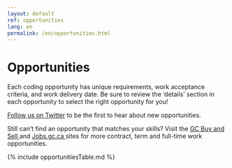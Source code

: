 ```yaml
---
layout: default
ref: opportunities
lang: en
permalink: /en/opportunities.html
---
```


# Opportunities

Each coding opportunity has unique requirements, work acceptance criteria, and work delivery date. Be sure to review the ‘details’ section in each opportunity to select the right opportunity for you!

<a href="https://twitter.com/MicroBuysGC" title="Follow us on Twitter">Follow us on Twitter</a> to be the first to hear about new opportunities.

Still can’t find an opportunity that matches your skills? Visit the <a href="https://buyandsell.gc.ca/" target="_blank">GC Buy and Sell </a>  and <a href="https://www.canada.ca/en/services/jobs/opportunities/government.html" target="_blank"> Jobs.gc.ca </a>  sites for more contract, term and full-time work opportunities.

{% include opportunitiesTable.md %}
